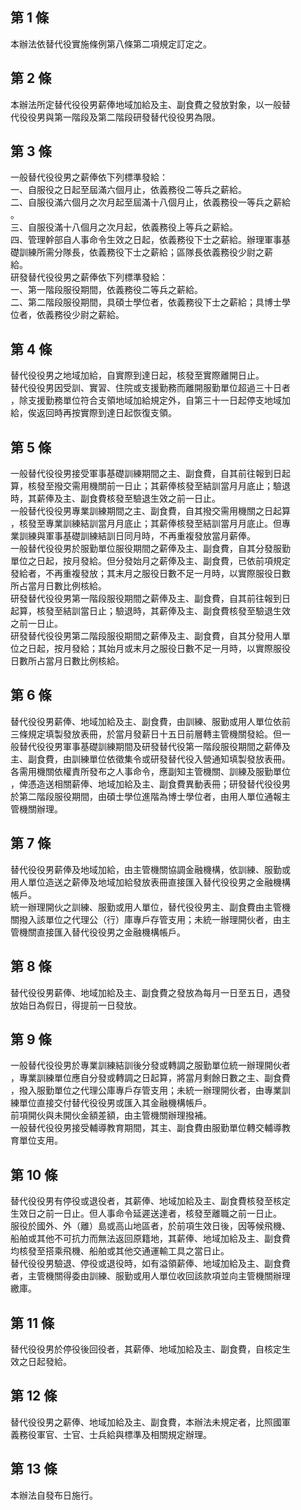 第 1 條
-------
本辦法依替代役實施條例第八條第二項規定訂定之。

第 2 條
-------
本辦法所定替代役役男薪俸地域加給及主、副食費之發放對象，以一般替  
代役役男與第一階段及第二階段研發替代役役男為限。

第 3 條
-------
一般替代役役男之薪俸依下列標準發給：  
一、自服役之日起至屆滿六個月止，依義務役二等兵之薪給。  
二、自服役滿六個月之次月起至屆滿十八個月止，依義務役一等兵之薪給  
    。  
三、自服役滿十八個月之次月起，依義務役上等兵之薪給。  
四、管理幹部自人事命令生效之日起，依義務役下士之薪給。辦理軍事基  
    礎訓練所需分隊長，依義務役下士之薪給；區隊長依義務役少尉之薪  
    給。  
研發替代役役男之薪俸依下列標準發給：  
一、第一階段服役期間，依義務役二等兵之薪給。  
二、第二階段服役期間，具碩士學位者，依義務役下士之薪給；具博士學  
    位者，依義務役少尉之薪給。

第 4 條
-------
替代役役男之地域加給，自實際到達日起，核發至實際離開日止。  
替代役役男因受訓、實習、住院或支援勤務而離開服勤單位超過三十日者  
，除支援勤務單位符合支領地域加給規定外，自第三十一日起停支地域加  
給，俟返回時再按實際到達日起恢復支領。

第 5 條
-------
一般替代役役男接受軍事基礎訓練期間之主、副食費，自其前往報到日起  
算，核發至撥交需用機關前一日止；其薪俸核發至結訓當月月底止；驗退  
時，其薪俸及主、副食費核發至驗退生效之前一日止。  
一般替代役役男專業訓練期間之主、副食費，自其撥交需用機關之日起算  
，核發至專業訓練結訓當月月底止；其薪俸核發至結訓當月月底止。但專  
業訓練與軍事基礎訓練結訓日同月時，不再重複發放當月薪俸。  
一般替代役役男於服勤單位服役期間之薪俸及主、副食費，自其分發服勤  
單位之日起，按月發給。但分發始月之薪俸及主、副食費，已依前項規定  
發給者，不再重複發放；其末月之服役日數不足一月時，以實際服役日數  
所占當月日數比例核給。  
研發替代役役男第一階段服役期間之薪俸及主、副食費，自其前往報到日  
起算，核發至結訓當日止；驗退時，其薪俸及主、副食費核發至驗退生效  
之前一日止。  
研發替代役役男第二階段服役期間之薪俸及主、副食費，自其分發用人單  
位之日起，按月發給；其始月或末月之服役日數不足一月時，以實際服役  
日數所占當月日數比例核給。

第 6 條
-------
替代役役男薪俸、地域加給及主、副食費，由訓練、服勤或用人單位依前  
三條規定填製發放表冊，於當月發薪日十五日前層轉主管機關發給。但一  
般替代役役男軍事基礎訓練期間及研發替代役第一階段服役期間之薪俸及  
主、副食費，由訓練單位依徵集令或研發替代役入營通知填製發放表冊。  
各需用機關依權責所發布之人事命令，應副知主管機關、訓練及服勤單位  
，俾憑造送相關薪俸、地域加給及主、副食費異動表冊；研發替代役役男  
於第二階段服役期間，由碩士學位進階為博士學位者，由用人單位通報主  
管機關辦理。

第 7 條
-------
替代役役男薪俸及地域加給，由主管機關協調金融機構，依訓練、服勤或  
用人單位造送之薪俸及地域加給發放表冊直接匯入替代役役男之金融機構  
帳戶。  
統一辦理開伙之訓練、服勤或用人單位，替代役役男主、副食費由主管機  
關撥入該單位之代理公（行）庫專戶存管支用；未統一辦理開伙者，由主  
管機關直接匯入替代役役男之金融機構帳戶。

第 8 條
-------
替代役役男薪俸、地域加給及主、副食費之發放為每月一日至五日，遇發  
放始日為假日，得提前一日發放。

第 9 條
-------
一般替代役役男於專業訓練結訓後分發或轉調之服勤單位統一辦理開伙者  
，專業訓練單位應自分發或轉調之日起算，將當月剩餘日數之主、副食費  
，撥入服勤單位之代理公庫專戶存管支用；未統一辦理開伙者，由專業訓  
練單位直接交付替代役役男或匯入其金融機構帳戶。  
前項開伙與未開伙金額差額，由主管機關辦理撥補。  
一般替代役役男接受輔導教育期間，其主、副食費由服勤單位轉交輔導教  
育單位支用。

第 10 條
--------
替代役役男有停役或退役者，其薪俸、地域加給及主、副食費核發至核定  
生效日之前一日止。但人事命令延遲送達者，核發至離職之前一日止。  
服役於國外、外（離）島或高山地區者，於前項生效日後，因等候飛機、  
船舶或其他不可抗力而無法返回原籍地，其薪俸、地域加給及主、副食費  
均核發至搭乘飛機、船舶或其他交通運輸工具之當日止。  
替代役役男驗退、停役或退役時，如有溢領薪俸、地域加給及主、副食費  
者，主管機關得委由訓練、服勤或用人單位收回該款項並向主管機關辦理  
繳庫。

第 11 條
--------
替代役役男於停役後回役者，其薪俸、地域加給及主、副食費，自核定生  
效之日起發給。

第 12 條
--------
替代役役男之薪俸、地域加給及主、副食費，本辦法未規定者，比照國軍  
義務役軍官、士官、士兵給與標準及相關規定辦理。

第 13 條
--------
本辦法自發布日施行。

